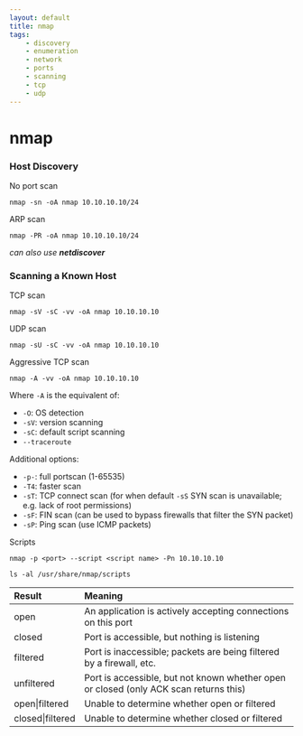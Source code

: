 ```yaml
---
layout: default
title: nmap
tags:
    - discovery
    - enumeration
    - network
    - ports
    - scanning
    - tcp 
    - udp
---
```

# nmap
### Host Discovery
No port scan

`nmap -sn -oA nmap 10.10.10.10/24`

ARP scan

`nmap -PR -oA nmap 10.10.10.10/24`

_can also use **netdiscover**_
### Scanning a Known Host

TCP scan

`nmap -sV -sC -vv -oA nmap 10.10.10.10`

UDP scan

`nmap -sU -sC -vv -oA nmap 10.10.10.10`

Aggressive TCP scan

`nmap -A -vv -oA nmap 10.10.10.10`

Where `-A` is the equivalent of:
- `-O`: OS detection
- `-sV`: version scanning
- `-sC`: default script scanning
- `--traceroute`

Additional options:
- `-p-`: full portscan (1-65535)
- `-T4`: faster scan
- `-sT`: TCP connect scan (for when default `-sS` SYN scan is unavailable; e.g. lack of root permissions)
- `-sF`: FIN scan (can be used to bypass firewalls that filter the SYN packet)
- `-sP`: Ping scan (use ICMP packets)

Scripts

`nmap -p <port> --script <script name> -Pn 10.10.10.10`

`ls -al /usr/share/nmap/scripts`

Result | Meaning
:--- | :---
open | An application is actively accepting connections on this port
closed | Port is accessible, but nothing is listening
filtered | Port is inaccessible; packets are being filtered by a firewall, etc.
unfiltered | Port is accessible, but not known whether open or closed (only ACK scan returns this)
open\|filtered | Unable to determine whether open or filtered
closed\|filtered | Unable to determine whether closed or filtered